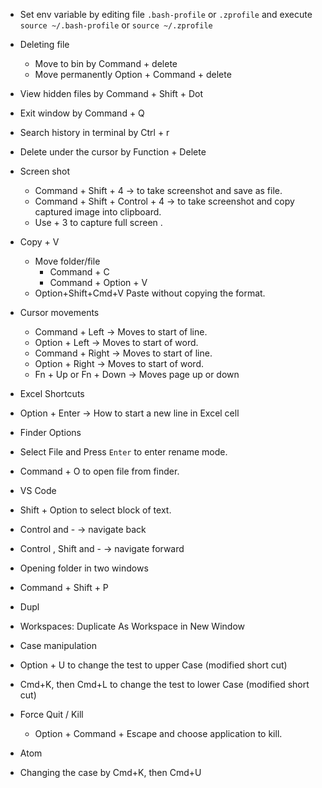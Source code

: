 - Set env variable by editing file `.bash-profile` or `.zprofile` and execute `source ~/.bash-profile` or `source ~/.zprofile`
- Deleting file
  - Move to bin by Command + delete
  - Move permanently Option + Command + delete
- View hidden files by Command + Shift + Dot
- Exit window by Command + Q
- Search history in terminal by Ctrl + r
- Delete under the cursor by Function + Delete

- Screen shot
  - Command + Shift + 4 → to take screenshot and save as file.
  - Command + Shift + Control + 4 → to take screenshot and copy captured image into clipboard.
  - Use + 3 to capture full screen .

- Copy + V
  - Move folder/file
    - Command + C
    - Command + Option + V
  - Option+Shift+Cmd+V Paste without copying the format.

- Cursor movements
  - Command + Left → Moves to start of line.
  - Option + Left → Moves to start of word.
  - Command + Right → Moves to start of line.
  - Option + Right → Moves to start of word.
  - Fn + Up or Fn + Down → Moves page up or down

- Excel Shortcuts
 - Option + Enter → How to start a new line in Excel cell
- Finder Options
 - Select File and Press `Enter` to enter rename mode.
 - Command + O to open file from finder.

- VS Code
 - Shift + Option to select block of text.
 - Control and - → navigate back
 - Control , Shift and - → navigate forward
 - Opening folder in two windows
  - Command + Shift + P
  - Dupl
  - Workspaces: Duplicate As Workspace in New Window
 - Case manipulation
  - Option + U to change the test to upper Case  (modified short cut)
  - Cmd+K, then Cmd+L to change the test to lower Case  (modified short cut)


- Force Quit / Kill
  - Option + Command + Escape and choose application to kill.

- Atom
 - Changing the case by Cmd+K, then Cmd+U
